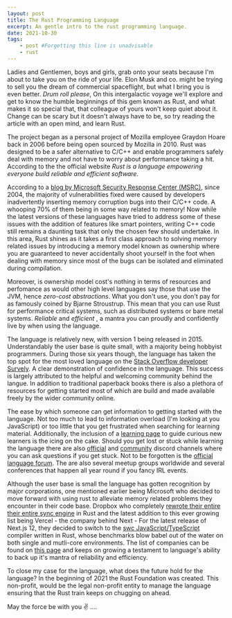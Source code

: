 ```yaml
---
layout: post
title: The Rust Programming Language
excerpt: An gentle intro to the rust programming language.
date: 2021-10-30
tags:
    - post #Forgetting this line is unadvisable
    - rust
---
```


Ladies and Gentlemen, boys and girls, grab onto your seats because I'm about to take you on the ride of your life. Elon Musk and co. might be trying to sell you the dream of commercial spaceflight, but what I bring you is even better. *Drum roll please*, On this intergalactic voyage we'll explore and get to know the humble beginnings of this gem known as Rust, and what makes it so special that, that colleague of yours won't keep quiet about it. Change can be scary but it doesn't always have to be, so try reading the article with an open mind, and learn Rust.
<!-- more -->

The project began as a personal project of Mozilla employee Graydon Hoare back in 2006 before being open sourced by Mozilla in 2010. Rust was designed to be a safer alternative to C/C++ and enable programmers safely deal with memory and not have to worry about performance taking a hit. According to the the official website *Rust is a language empowering everyone build reliable and efficient software*. 

According to a [blog by Microsoft Security Response Center (MSRC)](https://msrc-blog.microsoft.com/2019/07/16/a-proactive-approach-to-more-secure-code/), since 2004, the majority of vulnerabilities fixed were caused by developers inadvertently inserting memory corruption bugs into their C/C++ code. A whooping 70% of them being in some way related to memory! Now while the latest versions of these languages have tried to address some of these issues with the addition of features like smart pointers, writing C++ code still remains a daunting task that only the chosen few should undertake. In this area, Rust shines as it takes a first class approach to solving memory related issues by introducing a memory model known as ownership where you are guaranteed to never accidentally shoot yourself in the foot when dealing with memory since most of the bugs can be isolated and eliminated during compilation. 

Moreover, is ownership model cost's nothing in terms of resources and perfomance as would other high level languages say those that use the JVM, hence _zero-cost abstractions_. What you don't use, you don't pay for as famously coined by Bjarne Stroustrup. This mean that you can use Rust for performance critical systems, such as distributed systems or bare metal systems. *Reliable* and *efficient* , a mantra you can proudly and confidently live by when using the language. 

The language is relatively new, with version 1 being released in 2015. Understandably the user base is quite small, with a majority being hobbyist programmers. During those six years though, the language has taken the top spot for the most loved language on the [Stack Overflow developer Survely](https://insights.stackoverflow.com/survey/2021#most-loved-dreaded-and-wanted-language-love-dread). A clear demonstration of confidence in the language. This success is largely attributed to the helpful and welcoming community behind the langue. In addition to traditional paperback books there is also a plethora of resources for getting started most of which are build and made available freely by the wider community online.

The ease by which someone can get information to getting started with the language. Not too much to lead to information overload (I'm looking at you JavaScript) or too little that you get frustrated when searching for learning material. Additionally, the inclusion of a [learning page](https://www.rust-lang.org/learn) to guide curious new learners is the icing on the cake. Should you get lost or stuck while learning the language there are also [official](https://discord.com/invite/rust-lang) and [community](https://discord.com/invite/aVESxV8) discord channels where you can ask questions if you get stuck. Not to be forgotten is the [official language forum](https://users.rust-lang.org/). The are also several meetup groups worldwide and several conferences that happen all year round if you fancy IRL events.

Although the user base is small the language has gotten recognition by major corporations, one mentioned earlier being Microsoft who decided to move forward with using rust to alleviate memory related problems they encounter in their code base. Dropbox who completely [rewrote their entire their entire sync engine](https://dropbox.tech/infrastructure/rewriting-the-heart-of-our-sync-engine) in Rust and the latest addition to this ever growing list being Vercel - the company behind Next - For the latest release of Next.js 12, they decided to switch to the [swc JavaScript/TypeScript](https://swc.rs) compiler written in Rust, whose benchmarks blow babel out of the water on both single and mutli-core environments. The list of companies can be found on [this page](https://www.rust-lang.org/production/users) and keeps on growing a testament to language's ability to back up it's mantra of reliability and efficiency.

To close my case for the language, what does the future hold for the language? In the beginning of 2021 the Rust Foundation was created. This non-profit, would be the legal non-profit entity to manage the language ensuring that the Rust train keeps on chugging on ahead.

May the force be with you ✌️ ....
